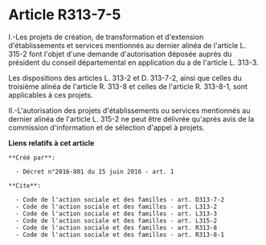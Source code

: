 # Article R313-7-5

I.-Les projets de création, de transformation et d'extension d'établissements et services mentionnés au dernier alinéa de
l'article L. 315-2 font l'objet d'une demande d'autorisation déposée auprès du président du conseil départemental en
application du a de l'article L. 313-3. 

Les dispositions des articles L. 313-2 et D. 313-7-2, ainsi que celles du troisième alinéa de l'article R. 313-8 et celles de
l'article R. 313-8-1, sont applicables à ces projets. 

II.-L'autorisation des projets d'établissements ou services mentionnés au dernier alinéa de l'article L. 315-2 ne peut être
délivrée qu'après avis de la commission d'information et de sélection d'appel à projets.

**Liens relatifs à cet article**

	**Créé par**:

	  - Décret n°2016-801 du 15 juin 2016 - art. 1

	**Cite**:

	  - Code de l'action sociale et des familles - art. D313-7-2
	  - Code de l'action sociale et des familles - art. L313-2
	  - Code de l'action sociale et des familles - art. L313-3
	  - Code de l'action sociale et des familles - art. L315-2
	  - Code de l'action sociale et des familles - art. R313-8
	  - Code de l'action sociale et des familles - art. R313-8-1

